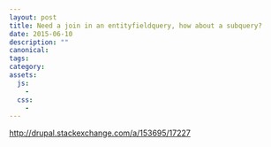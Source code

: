 ```yaml
---
layout: post
title: Need a join in an entityfieldquery, how about a subquery?
date: 2015-06-10
description: ""
canonical: 
tags: 
category: 
assets:
  js:
    - 
  css:
    - 
---
```


http://drupal.stackexchange.com/a/153695/17227
